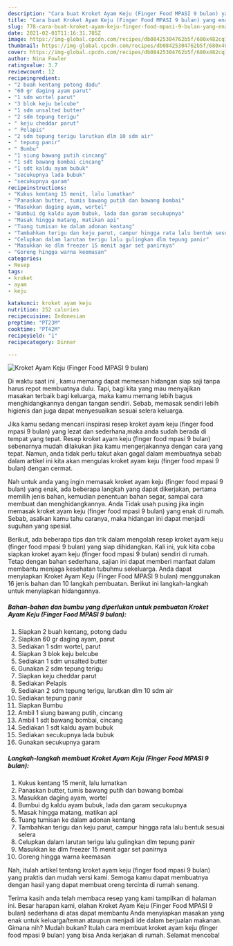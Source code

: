 ```yaml
---
description: "Cara buat Kroket Ayam Keju (Finger Food MPASI 9 bulan) yang enak Untuk Jualan"
title: "Cara buat Kroket Ayam Keju (Finger Food MPASI 9 bulan) yang enak Untuk Jualan"
slug: 778-cara-buat-kroket-ayam-keju-finger-food-mpasi-9-bulan-yang-enak-untuk-jualan
date: 2021-02-01T11:16:31.785Z
image: https://img-global.cpcdn.com/recipes/db08425304762b5f/680x482cq70/kroket-ayam-keju-finger-food-mpasi-9-bulan-foto-resep-utama.jpg
thumbnail: https://img-global.cpcdn.com/recipes/db08425304762b5f/680x482cq70/kroket-ayam-keju-finger-food-mpasi-9-bulan-foto-resep-utama.jpg
cover: https://img-global.cpcdn.com/recipes/db08425304762b5f/680x482cq70/kroket-ayam-keju-finger-food-mpasi-9-bulan-foto-resep-utama.jpg
author: Nina Fowler
ratingvalue: 3.7
reviewcount: 12
recipeingredient:
- "2 buah kentang potong dadu"
- "60 gr daging ayam parut"
- "1 sdm wortel parut"
- "3 blok keju belcube"
- "1 sdm unsalted butter"
- "2 sdm tepung terigu"
- " keju cheddar parut"
- " Pelapis"
- "2 sdm tepung terigu larutkan dlm 10 sdm air"
- " tepung panir"
- " Bumbu"
- "1 siung bawang putih cincang"
- "1 sdt bawang bombai cincang"
- "1 sdt kaldu ayam bubuk"
- "secukupnya lada bubuk"
- "secukupnya garam"
recipeinstructions:
- "Kukus kentang 15 menit, lalu lumatkan"
- "Panaskan butter, tumis bawang putih dan bawang bombai"
- "Masukkan daging ayam, wortel"
- "Bumbui dg kaldu ayam bubuk, lada dan garam secukupnya"
- "Masak hingga matang, matikan api"
- "Tuang tumisan ke dalam adonan kentang"
- "Tambahkan terigu dan keju parut, campur hingga rata lalu bentuk sesuai selera"
- "Celupkan dalam larutan terigu lalu gulingkan dlm tepung panir"
- "Masukkan ke dlm freezer 15 menit agar set panirnya"
- "Goreng hingga warna keemasan"
categories:
- Resep
tags:
- kroket
- ayam
- keju

katakunci: kroket ayam keju 
nutrition: 252 calories
recipecuisine: Indonesian
preptime: "PT23M"
cooktime: "PT42M"
recipeyield: "1"
recipecategory: Dinner

---
```



![Kroket Ayam Keju (Finger Food MPASI 9 bulan)](https://img-global.cpcdn.com/recipes/db08425304762b5f/680x482cq70/kroket-ayam-keju-finger-food-mpasi-9-bulan-foto-resep-utama.jpg)

Di waktu  saat ini , kamu memang dapat memesan hidangan siap saji tanpa harus repot membuatnya dulu. Tapi, bagi kita yang mau menyajikan masakan terbaik bagi keluarga, maka kamu memang lebih bagus menghidangkannya dengan tangan sendiri. Sebab, memasak sendiri lebih higienis dan juga dapat menyesuaikan sesuai selera keluarga.

Jika kamu sedang mencari inspirasi resep kroket ayam keju (finger food mpasi 9 bulan) yang lezat dan sederhana,maka anda sudah berada di tempat yang tepat. Resep kroket ayam keju (finger food mpasi 9 bulan)  sebenarnya mudah dilakukan jika kamu mengerjakannya dengan cara yang tepat. Namun, anda tidak perlu takut akan gagal dalam membuatnya 
sebab dalam artikel ini kita akan mengulas kroket ayam keju (finger food mpasi 9 bulan) dengan cermat.  



Nah untuk anda yang ingin memasak kroket ayam keju (finger food mpasi 9 bulan) yang enak, ada beberapa langkah yang dapat dikerjakan, pertama memilih jenis bahan, kemudian penentuan bahan segar, sampai cara membuat dan menghidangkannya. Anda Tidak usah pusing jika ingin memasak kroket ayam keju (finger food mpasi 9 bulan) yang enak di rumah. Sebab, asalkan kamu  tahu caranya, maka hidangan ini dapat menjadi suguhan yang spesial.

Berikut, ada beberapa tips dan trik dalam mengolah resep kroket ayam keju (finger food mpasi 9 bulan) yang siap dihidangkan. Kali ini, yuk kita coba siapkan kroket ayam keju (finger food mpasi 9 bulan) sendiri di rumah. Tetap dengan bahan sederhana, sajian ini dapat memberi manfaat dalam membantu menjaga kesehatan tubuhmu sekeluarga. Anda dapat menyiapkan Kroket Ayam Keju (Finger Food MPASI 9 bulan) menggunakan 16 jenis bahan dan 10 langkah pembuatan. Berikut ini langkah-langkah untuk menyiapkan hidangannya.

<!--inarticleads1-->

##### Bahan-bahan dan bumbu yang diperlukan untuk pembuatan Kroket Ayam Keju (Finger Food MPASI 9 bulan):

1. Siapkan 2 buah kentang, potong dadu
1. Siapkan 60 gr daging ayam, parut
1. Sediakan 1 sdm wortel, parut
1. Siapkan 3 blok keju belcube
1. Sediakan 1 sdm unsalted butter
1. Gunakan 2 sdm tepung terigu
1. Siapkan  keju cheddar parut
1. Sediakan  Pelapis
1. Sediakan 2 sdm tepung terigu, larutkan dlm 10 sdm air
1. Sediakan  tepung panir
1. Siapkan  Bumbu
1. Ambil 1 siung bawang putih, cincang
1. Ambil 1 sdt bawang bombai, cincang
1. Sediakan 1 sdt kaldu ayam bubuk
1. Sediakan secukupnya lada bubuk
1. Gunakan secukupnya garam




<!--inarticleads2-->

##### Langkah-langkah membuat Kroket Ayam Keju (Finger Food MPASI 9 bulan):

1. Kukus kentang 15 menit, lalu lumatkan
1. Panaskan butter, tumis bawang putih dan bawang bombai
1. Masukkan daging ayam, wortel
1. Bumbui dg kaldu ayam bubuk, lada dan garam secukupnya
1. Masak hingga matang, matikan api
1. Tuang tumisan ke dalam adonan kentang
1. Tambahkan terigu dan keju parut, campur hingga rata lalu bentuk sesuai selera
1. Celupkan dalam larutan terigu lalu gulingkan dlm tepung panir
1. Masukkan ke dlm freezer 15 menit agar set panirnya
1. Goreng hingga warna keemasan




Nah, itulah artikel tentang  kroket ayam keju (finger food mpasi 9 bulan)  yang praktis dan mudah versi kami. Semoga kamu dapat membuatnya dengan hasil yang dapat membuat oreng tercinta di rumah senang. 

Terima kasih anda telah membaca resep yang kami tampilkan di halaman ini. Besar harapan kami, olahan  Kroket Ayam Keju (Finger Food MPASI 9 bulan) sederhana di atas dapat membantu Anda menyiapkan masakan yang enak untuk keluarga/teman ataupun menjadi ide dalam berjualan makanan. Gimana nih? Mudah bukan? Itulah cara membuat kroket ayam keju (finger food mpasi 9 bulan) yang bisa Anda kerjakan di rumah. Selamat mencoba!

